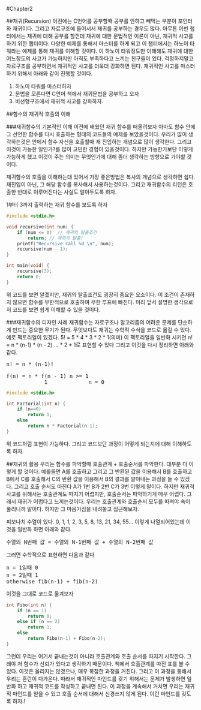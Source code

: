#Chapter2

##재귀(Recursion)
이전에는 C언어를 공부할때 공부를 안하고 빼먹는 부분이 포인터와 재귀이다. 그리고 자료구조에 들어서서 재귀를 공부하는 경우도 많다. 아무튼 이번 챕터에서는 재귀에 대해 공부를 할껀데 재귀에 대한 문법적인 이론이 아닌, 재귀적 사고를 하기 위한 챕터이다. 다양한 예제를 통해서 마스터를 하게 되고 이 챕터에서는 하노이 타워라는 예제를 통해 재귀를 이해할 것이다. 이 하노이 타워정도만 이해해도 재귀에 대한 어느정도의 사고가 가능하지만 아직도 부족하다고 느끼는 친구들이 있다. 걱정하지말고 자료구조를 공부하면서 재귀적인 사고를 더욱더 강화하면 된다. 재귀적인 사고를 마스터하기 위해서 아래와 같이 진행할 것이다.

1. 하노이 타워를 마스터하자
2. 문법을 모른다면 C언어 책에서 재귀문법을 공부하고 오자
3. 비선형구조에서 재귀적 사고를 강화하자.


##함수의 재귀적 호출의 이해

###재귀함수의 기본적인 이해
이전에 배웠던 재귀 함수를 떠올려보자 아마도 함수 안에 그 선언한 함수를 다시 호출하는 형태의 코드들의 예제를 보았을것이다. 우리가 많이 생각하는것은 안에서 함수 자신을 호출할때 재 진입하는 개념으로 많이 생각한다. 그리고 이것이 가능한 일인가?를 많이 고민한 경험이 있을것이다. 하지만 가능한가보단 이렇게 가능하게 했고 이것이 주는 의미는 무엇인가에 대해 좀더 생각하는 방향으로 가야할 것 이다.

재귀함수의 호출을 이해하는대 있어서 가장 좋은방법은 복사의 개념으로 생각하면 쉽다. 재진입이 아닌, 그 해당 함수를 복사해서 사용하는것이다. 그리고 재귀함수의 리턴은 호출한 반대로 이루어진다는 사실도 알아두도록 하자.

1부터 3까지 출력하는 재귀 함수를 보도록 하자
```C
#include <stdio.h>

void recursive(int num) {
	if (num <= 0)  // 재귀의 탈출조건
    	return; // 재귀의 탈출!
    printf("Recursive call %d \n", num);
    recursive(num - 1);
}

int main(void) {
	recursive(3);
    return 0;
}

```

위 코드를 보면 알겠지만, 재귀의 탈출조건도 굉장히 중요한 요소이다. 이 조건이 존재하지 않으면 함수를 무한적으로 호출하여 무한 루프에 빠진다. 미리 앞서 설명한 생각으로 저 코드를 보면 쉽게 이해할 수 있을 것이다.

###재귀함수의 디자인 사례
재귀함수는 자료구조나 알고리즘의 어려운 문제를 단순하게 만드는 중요한 무기가 된다. 무엇보다도 재귀는 수학적 수식을 코드로 옮길 수 있다. 예로 팩토리얼이 있겠다. 5! = 5 * 4 * 3 * 2 * 1(의미) 이 팩토리얼을 일반화 시키면 n! = n * (n-1) * (n - 2) ... * 2 * 1로 표현할 수 있다 그리고 이것을 다시 정리하면 아래와 같다.
<pre>
n! = n * (n-1)!

f(n) = n * f(n - 1) n >= 1
			1 			  n = 0
</pre>

```C
#include <stdio.h>

int Factorial(int n) {
	if (n==0)
    	return 1;
    else 
    	return n * Factorial(n-1);
}

```

위 코드처럼 표현이 가능하다. 그리고 코드보단 과정이 어떻게 되는지에 대해 이해하도록 하자.

##재귀의 활용
우리는 함수를 파악할때 호출관계 + 호출순서를 파악한다. 대부분 다 이렇게  할 것이다. 예를들면 A를 호출하고 그리고 그 반환된 값을 이용해서 B를 호출하고 B에서 C를 호출해서 C의 반환 값을 이용해서 B의 결과를 알아내는 과정을 들 수 있겠다. 그리고 호출 순서도 따진다 A가 1번 B가 2번 C가 3번 이렇게 말이다. 하지만 재귀적 사고를 위해서는 호출관계도 따지기 어렵지만, 호출순서는 파악하기게 매우 어렵다. 그래서 재귀가 어렵다고 느끼는것이다. 우리는 호출관계와 호출순서 모두를 따져야 속이 풀리니까 말이다. 하지만 그 마음가짐을 내려놓고 접근해보자.

피보나치 수열이 있다. 0, 1, 1, 2, 3, 5, 8, 13, 21, 34, 55... 이렇게 나열되어있는데 이것을 일반화 하면 아래와 같다.
<pre>
수열의 N번째 값 = 수열의 N-1번째 값 + 수열의 N-2번째 값
</pre>

그러면 수학적으로 표현하면 다음과 같다
<pre>
n = 1일때 0
n = 2일때 1
otherwise fib(n-1) + fib(n-2)
</pre>

이것을 그대로 코드로 옮겨보자
```C
int Fibo(int n) {
	if (n == 1)
    	return 0;
    else if (n == 2)
    	return 1;
    else 
    	return Fibo(n-1) + Fibo(n-2);
}
```

그런데 우리는 여기서 끝내는것이 아니라 호출관계와 호출 순서를 따지기 시작한다. 그래야 저 함수가 신뢰가 있다고 생각하기 때문이다. 책에서 호출관계를 따진 표를 볼 수 있다. 이것은 올리지는 않겠으나, 매우 복잡한 과정을 거친다. 그리고 이 과정을 통해서 우리는 혼란이 다가온다. 따라서 재귀적인 마인드를 갖기 위해서는 문제가 발생하면 일반화 하고 재귀적 코드를 작성하고 끝내면 된다. 이 과정을 계속해서 거치면 우리는 재귀적 마인드를 얻을 수 있고 호출 순서에 대해서 신경쓰지 않게 된다. 이런 마인드를 갖도록 하자.!


